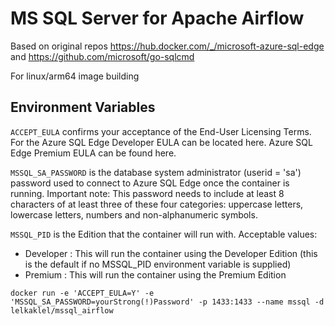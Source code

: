 # MS SQL Server for Apache Airflow

Based on original repos https://hub.docker.com/_/microsoft-azure-sql-edge and https://github.com/microsoft/go-sqlcmd

For linux/arm64 image building

## Environment Variables

```ACCEPT_EULA``` confirms your acceptance of the End-User Licensing Terms. For the Azure SQL Edge Developer EULA can be located here. Azure SQL Edge Premium EULA can be found here.

```MSSQL_SA_PASSWORD``` is the database system administrator (userid = 'sa') password used to connect to Azure SQL Edge once the container is running. Important note: This password needs to include at least 8 characters of at least three of these four categories: uppercase letters, lowercase letters, numbers and non-alphanumeric symbols.

```MSSQL_PID``` is the Edition that the container will run with. Acceptable values:

* Developer : This will run the container using the Developer Edition (this is the default if no MSSQL_PID environment variable is supplied)
* Premium : This will run the container using the Premium Edition

```docker run -e 'ACCEPT_EULA=Y' -e 'MSSQL_SA_PASSWORD=yourStrong(!)Password' -p 1433:1433 --name mssql -d lelkaklel/mssql_airflow```